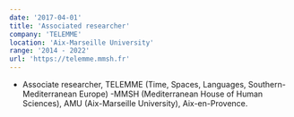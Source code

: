 ```yaml
---
date: '2017-04-01'
title: 'Associated researcher'
company: 'TELEMME'
location: 'Aix-Marseille University'
range: '2014 - 2022'
url: 'https://telemme.mmsh.fr'
---
```


- Associate researcher, TELEMME (Time, Spaces, Languages, Southern-Mediterranean Europe) -MMSH (Mediterranean House of Human Sciences), AMU (Aix-Marseille University), Aix-en-Provence.
